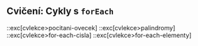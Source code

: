## Cvičení: Cykly s `forEach`

::exc[cvlekce>pocitani-ovecek]
::exc[cvlekce>palindromy]
::exc[cvlekce>for-each-cisla]
::exc[cvlekce>for-each-elementy]
